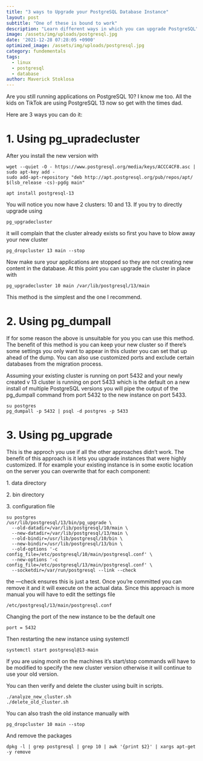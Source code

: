 ```yaml
---
title: "3 ways to Upgrade your PostgreSQL Database Instance"
layout: post
subtitle: "One of these is bound to work"
description: "Learn different ways in which you can upgrade PostgreSQL"
image: /assets/img/uploads/postgresql.jpg
date: '2021-12-28 07:28:05 +0900'
optimized_image: /assets/img/uploads/postgresql.jpg
category: fundementals
tags:
  - linux
  - postgresql
  - database
author: Maverick Stoklosa
---
```


Are you still running applications on PostgreSQL 10? I know me too. All the kids on TikTok are using PostgreSQL 13 now so get with the times dad.

Here are 3 ways you can do it:

1\. Using pg\_upradecluster
===========================

After you install the new version with

```mysql
wget --quiet -O - https://www.postgresql.org/media/keys/ACCC4CF8.asc | sudo apt-key add -
sudo add-apt-repository "deb http://apt.postgresql.org/pub/repos/apt/ $(lsb_release -cs)-pgdg main"
```

```mysql
apt install postgresql-13
```

You will notice you now have 2 clusters: 10 and 13\. If you try to directly upgrade using

```mysql
pg_upgradecluster
```

it will complain that the cluster already exists so first you have to blow away your new cluster

```mysql
pg_dropcluster 13 main --stop
```

Now make sure your applications are stopped so they are not creating new content in the database. At this point you can upgrade the cluster in place with

```mysql
pg_upgradecluster 10 main /var/lib/postgresql/13/main
```

This method is the simplest and the one I recommend.

2\. Using pg\_dumpall
=====================

If for some reason the above is unsuitable for you you can use this method. The benefit of this method is you can keep your new cluster so if there’s some settings you only want to appear in this cluster you can set that up ahead of the dump. You can also use customized ports and exclude certain databases from the migration process.

Assuming your existing cluster is running on port 5432 and your newly created v 13 cluster is running on port 5433 which is the default on a new install of multiple PostgreSQL versions you will pipe the output of the pg\_dumpall command from port 5432 to the new instance on port 5433.

```mysql
su postgres
pg_dumpall -p 5432 | psql -d postgres -p 5433
```

3\. Using pg\_upgrade
=====================

This is the approch you use if all the other approaches didn’t work. The benefit of this approach is it lets you upgrade instances that were highly customized. If for example your existing instance is in some exotic location on the server you can overwrite that for each component:

1\. data directory 

2\. bin directory 

3\. configuration file

```mysql
su postgres
/usr/lib/postgresql/13/bin/pg_upgrade \
  --old-datadir=/var/lib/postgresql/10/main \
  --new-datadir=/var/lib/postgresql/13/main \
  --old-bindir=/usr/lib/postgresql/10/bin \
  --new-bindir=/usr/lib/postgresql/13/bin \
  --old-options '-c config_file=/etc/postgresql/10/main/postgresql.conf' \
  --new-options '-c config_file=/etc/postgresql/13/main/postgresql.conf' \
  --socketdir=/var/run/postgresql --link --check
```

the —check ensures this is just a test. Once you’re committed you can remove it and it will execute on the actual data. Since this approach is more manual you will have to edit the settings file

```mysql
/etc/postgresql/13/main/postgresql.conf
```

Changing the port of the new instance to be the default one

```mysql
port = 5432
```

Then restarting the new instance using systemctl

```mysql
systemctl start postgresql@13-main
```

If you are using monit on the machines it’s start/stop commands will have to be modified to specify the new cluster version otherwise it will continue to use your old version.

You can then verify and delete the cluster using built in scripts.

```mysql
./analyze_new_cluster.sh
./delete_old_cluster.sh
```

You can also trash the old instance manually with

```mysql
pg_dropcluster 10 main --stop
```

And remove the packages

```mysql
dpkg -l | grep postgresql | grep 10 | awk '{print $2}' | xargs apt-get -y remove
```
